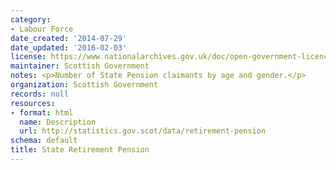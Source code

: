 ```yaml
---
category:
- Labour Force
date_created: '2014-07-29'
date_updated: '2016-02-03'
license: https://www.nationalarchives.gov.uk/doc/open-government-licence/version/3/
maintainer: Scottish Government
notes: <p>Number of State Pension claimants by age and gender.</p>
organization: Scottish Government
records: null
resources:
- format: html
  name: Description
  url: http://statistics.gov.scot/data/retirement-pension
schema: default
title: State Retirement Pension
---
```

